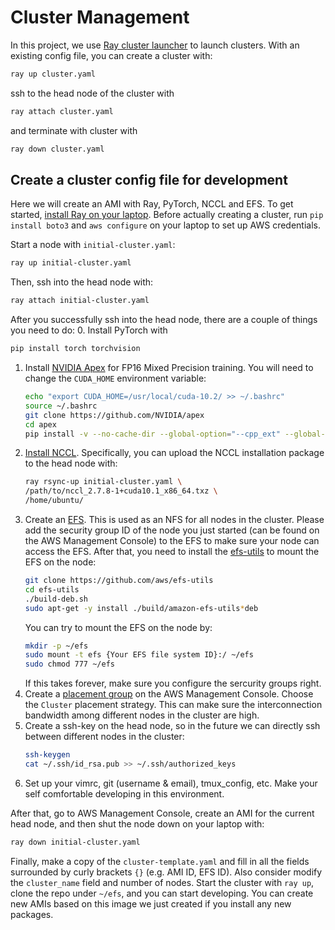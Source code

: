 # Cluster Management

In this project, we use [Ray cluster launcher](https://docs.ray.io/en/latest/cluster/launcher.html) to launch clusters. With an existing config file, you can create a cluster with:
```bash
ray up cluster.yaml
``` 
ssh to the head node of the cluster with
```bash
ray attach cluster.yaml
```
and terminate with cluster with
```bash
ray down cluster.yaml
```

## Create a cluster config file for development

Here we will create an AMI with Ray, PyTorch, NCCL and EFS. To get started, [install Ray on your laptop](https://docs.ray.io/en/latest/installation.html). Before actually creating a cluster, run `pip install boto3` and `aws configure` on your laptop to set up AWS credentials.

Start a node with `initial-cluster.yaml`:

```bash
ray up initial-cluster.yaml
```

Then, ssh into the head node with:

```bash
ray attach initial-cluster.yaml
```

After you successfully ssh into the head node, there are a couple of things you need to do:
0. Install PyTorch with 
   ```bash
   pip install torch torchvision
   ```
1. Install [NVIDIA Apex](https://github.com/nvidia/apex) for FP16 Mixed Precision training. You will need to change the `CUDA_HOME` environment variable:
   ```bash
   echo "export CUDA_HOME=/usr/local/cuda-10.2/ >> ~/.bashrc"
   source ~/.bashrc
   git clone https://github.com/NVIDIA/apex
   cd apex
   pip install -v --no-cache-dir --global-option="--cpp_ext" --global-option="--cuda_ext" ./
   ```
2. [Install NCCL](../nccl/README.md). Specifically, you can upload the NCCL installation package to the head node with:
    ```bash
    ray rsync-up initial-cluster.yaml \
    /path/to/nccl_2.7.8-1+cuda10.1_x86_64.txz \
    /home/ubuntu/
    ```
3. Create an [EFS](https://console.aws.amazon.com/efs). This is used as an NFS for all nodes in the cluster. Please add the security group ID of the node you just started (can be found on the AWS Management Console) to the EFS to make sure your node can access the EFS. After that, you need to install the [efs-utils](https://docs.aws.amazon.com/efs/latest/ug/installing-other-distro.html) to mount the EFS on the node:
   ```bash
   git clone https://github.com/aws/efs-utils
   cd efs-utils
   ./build-deb.sh
   sudo apt-get -y install ./build/amazon-efs-utils*deb
   ```
   You can try to mount the EFS on the node by:
   ```bash
   mkdir -p ~/efs
   sudo mount -t efs {Your EFS file system ID}:/ ~/efs
   sudo chmod 777 ~/efs
   ```
   If this takes forever, make sure you configure the sercurity groups right.
4. Create a [placement group](https://docs.aws.amazon.com/AWSEC2/latest/UserGuide/placement-groups.html) on the AWS Management Console. Choose the `Cluster` placement strategy. This can make sure the interconnection bandwidth among different nodes in the cluster are high.
5. Create a ssh-key on the head node, so in the future we can directly ssh between different nodes in the cluster:
   ```bash
   ssh-keygen
   cat ~/.ssh/id_rsa.pub >> ~/.ssh/authorized_keys
   ```
6. Set up your vimrc, git (username & email), tmux_config, etc. Make your self comfortable developing in this environment.

After that, go to AWS Management Console, create an AMI for the current head node, and then shut the node down on your laptop with:
```bash
ray down initial-cluster.yaml
```

Finally, make a copy of the `cluster-template.yaml` and fill in all the fields surrounded by curly brackets `{}` (e.g. AMI ID, EFS ID). Also consider modify the `cluster_name` field and number of nodes. Start the cluster with `ray up`, clone the repo under `~/efs`, and you can start developing. You can create new AMIs based on this image we just created if you install any new packages.
